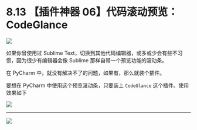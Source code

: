 # 8.13 【插件神器 06】代码滚动预览：CodeGlance

![](http://image.iswbm.com/20200804124133.png)

如果你曾使用过 Sublime Text，切换到其他代码编辑器，或多或少会有些不习惯，因为很少有编辑器会像 Sublime 那样自带一个预览功能的滚动条。

在 PyCharm 中，就没有解决不了的问题，如果有，那么就装个插件。

要想在 PyCharm 中使用这个预览滚动条，只要装上 `CodeGlance` 这个插件。使用效果如下

![](http://image.iswbm.com/image-20201226190221392.png)



---

![](http://image.iswbm.com/20200607174235.png)